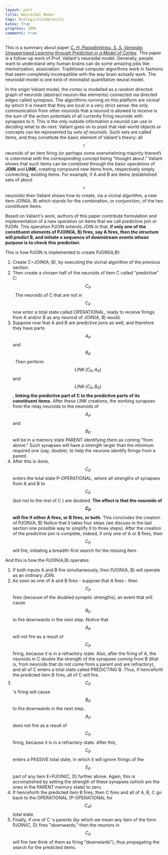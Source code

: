 ```yaml
---
layout: post
title: Neuroidal Model
tags: BiologicalComplexity
katex: True
progress: 100%
comments: true
---
```

This is a summary about paper [*C. H. Papadimitriou, S. S. Vempala, Unsupervised Learning through Prediction in a Model of Cortex*](https://arxiv.org/abs/1412.7955). This paper is a follow-up work of Prof. Valiant's neuroidal model. Generally, people want to understand why human brains can do some amazing jobs like memorization, association. Traditional computer algorithms work in fashions that seem completely incompatible with the way brain actually work. The neuroidal model is one kind of minimalist quantitative neural model.<!--more--> 

In the origin Valiant model, the cortex is modelled as a random directed graph of neuroids (abstract neuron-like elements) connected via directed edges called *synapses*. The algorithms running on this platform are *vicinal* by which it is meant that they are local in a very strict sense: the only communication from other neuroids that a neuroid is allowed to receive is the sum of the action potentials of all currently firing neuroids with synapses to it. This is the only outside information a neuroid can use in deciding what to do next. Valiant goes on to posit that real-world objects or concepts can be represented by *sets of neuroids*. Such sets are called items, and they constitute the basic element of Valiant's theory: all $$r$$ neuroids of an item firing (or perhaps some overwhelming majority thereof) is coterminal with the corresponding concept being "thought about." Valiant shows that such items can be combined through the basic operations of **JOIN** and **LINK**, creating compound new items from, respectively simply connecting, existing items. For example, if A and B are items (established sets of about $$r$$ neuroids) then Valiant shows how to create, via a vicinal algorithm, a new item JOIN(A, B) which stands for the combination, or conjunction, of the two constituent items. 

Based on Valiant's work, authors of this paper contribute  formulation and implementation of a new operation on items that we call predictive join or PJOIN. This operation PJOIN extends JOIN in that, **if only one of the constituent elements of PJOIN(A, B) fires, say A fires, then the structure will predict B, and initiate a sequence of downstream events whose purpose is to check this prediction.** 

This is how PJOIN is implemented to create PJOIN(A,B): 

1. Create C=JOIN(A, B), by executing the vicinal algorithm of the previous section.
2. Then create a chosen half of the neuroids of item C called “predictive” C: $$C_{P}$$. The neuroids of C that are not in $$C_{P}$$ now enter a total state called OPERATIONAL, ready to receive firings from A and/or B as any neuroid of JOIN(A, B) would.
3. Suppose now that A and B are predictive joins as well, and therefore they have parts $$A_{P}$$ and $$B_{P}$$. Then perform $$\operatorname{LINK}\left(C_{P}, A_{P}\right)$$ and $$\operatorname{LINK}\left(C_{P}, B_{P}\right)$$, **linking the predictive part of C to the predictive parts of its constituent items.** After these LINK creations, the working synapses from the relay neuroids to the neuroids of $$A_{P}$$ and $$B_{P}$$ will be in a memory state PARENT identifying them as coming "from above." Such synapses will have a strength larger than the minimum required one (say, double), to help the neurons identify firings from a parent.
4. After this is done, $$C_{P}$$ enters the total state P-OPERATIONAL, where all strengths of synapses from A and B to $$C_{P}$$ (but not to the rest of C ) are doubled. **The effect is that the neuroids of $$C_{P}$$ will fire if either A fires, or B fires, or both.** This concludes the creation of PJOIN(A, B) Notice that it takes four steps (we discuss in the last section one possible way to simplify it to three steps). After the creation of the predictive join is complete, indeed, if only one of A or B fires, then $$C_{P}$$ will fire, initiating a breadth-first search for the missing item.

And this is how the PJOIN(A,B) operates:

1. If both inputs A and B fire simultaneously, then PJOIN(A, B) will operate as an ordinary JOIN.
2. As soon as one of A and B fires - suppose that A fires - then $$C_{P}$$ fires (because of the doubled synaptic strengths), an event that will cause $$B_{P}$$ to fire downwards in the next step. Notice that $$A_{P}$$ will not fire as a result of $$C_{P}$$ firing, because it is in a refractory state. Also, after the firing of A, the neuroids in C double the strength of the synapses coming from B (that is, from neuroids that do not come from a parent and are refractory), and all of C enters a total state called PREDICTING B. Thus, if henceforth the predicted item B fires, all of C will fire.
3. $$C_{P}$$'s firing will cause $$B_{P}$$ to fire downwards in the next step; $$A_{P}$$ does not fire as a result of $$C_{P}$$ firing, because it is in a refractory state. After this, $$C_{P}$$ enters a PASSIVE total state, in which it will ignore firings of the $$E_{P}$$ part of any item E=PJOIN(C, D) further above. Again, this is accomplished by setting the strength of these synapses (which are the ones in the PARENT memory state) to zero.
4. If henceforth the predicted item B fires, then C fires and all of A, B, C go back to the OPERATIONAL (P-OPERATIONAL for $$\left.C_{P}\right)$$ total state.
5. Finally, if one of C 's parents (by which we mean any item of the form PJOIN(C, D) fires "downwards," then the neurons in $$C_{P}$$ will fire (we think of them as firing "downwards"), thus propagating the search for the predicted items.
